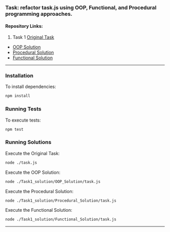 ### Task: refactor task.js using OOP, Functional, and Procedural programming approaches.

#### Repository Links:

1. Task 1 [Original Task](https://github.com/berdyshevol/Patterns/blob/master/task.js)

- [OOP Solution](https://github.com/berdyshevol/Patterns/tree/master/Task1_solution/OOP_Solution)
- [Procedural Solution](https://github.com/berdyshevol/Patterns/tree/master/Task1_solution/Procedural_Solution)
- [Functional Solution](https://github.com/berdyshevol/Patterns/tree/master/Task1_solution/Functional_Solution)

---

### Installation

To install dependencies:

```bash
npm install
```

### Running Tests

To execute tests:

```bash
npm test
```

### Running Solutions

Execute the Original Task:

```bash
node ./task.js
```

Execute the OOP Solution:

```bash
node ./Task1_solution/OOP_Solution/task.js
```

Execute the Procedural Solution:

```bash
node ./Task1_solution/Procedural_Solution/task.js
```

Execute the Functional Solution:

```bash
node ./Task1_solution/Functional_Solution/task.js
```

---
